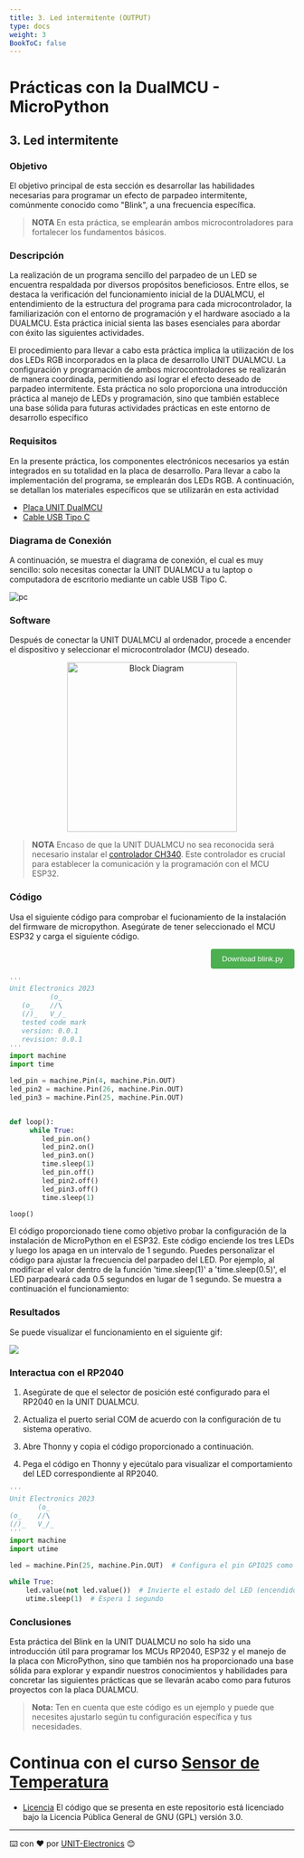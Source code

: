 ```yaml
---
title: 3. Led intermitente (OUTPUT) 
type: docs
weight: 3
BookToC: false
---
```


# Prácticas con la DualMCU - MicroPython

## 3. Led intermitente
###  Objetivo
El objetivo principal de esta sección es desarrollar las habilidades necesarias para programar un efecto de parpadeo intermitente, comúnmente conocido como "Blink", a una frecuencia específica. 

 >**NOTA** En esta práctica, se emplearán ambos microcontroladores para fortalecer los fundamentos básicos.

###  Descripción
La realización de un programa sencillo del parpadeo de un LED se encuentra respaldada por diversos propósitos beneficiosos. Entre ellos, se destaca la verificación del funcionamiento inicial de la DUALMCU, el entendimiento de la estructura del programa para cada microcontrolador, la familiarización con el entorno de programación y el hardware asociado a la DUALMCU. Esta práctica inicial sienta las bases esenciales para abordar con éxito las siguientes actividades.

El procedimiento para llevar a cabo esta práctica implica la utilización de los dos LEDs RGB incorporados en la placa de desarrollo UNIT DUALMCU. La configuración y programación de ambos microcontroladores se realizarán de manera coordinada, permitiendo así lograr el efecto deseado de parpadeo intermitente. Esta práctica no solo proporciona una introducción práctica al manejo de LEDs y programación, sino que también establece una base sólida para futuras actividades prácticas en este entorno de desarrollo específico



### Requisitos

En la presente práctica, los componentes electrónicos necesarios ya están integrados en su totalidad en la placa de desarrollo. Para llevar a cabo la implementación del programa, se emplearán dos LEDs RGB. A continuación, se detallan los materiales específicos que se utilizarán en esta actividad
- <a href="https://uelectronics.com/producto/unit-dualmcu-esp32-rp2040-tarjeta-de-desarrollo/" target="_blank">Placa UNIT  DualMCU</a>
- <a href="https://uelectronics.com/producto/cable-usb-tipo-c-3a-6a/" target="_blank">Cable USB Tipo C</a>

### Diagrama de Conexión
A continuación, se muestra el diagrama de conexión, el cual es muy sencillo: solo necesitas conectar la UNIT DUALMCU a tu laptop o computadora de escritorio mediante un cable USB Tipo C.


![pc](/docs/3-Led_intermitente/images/pc_dual.jpg)

### Software
Después de conectar la UNIT DUALMCU al ordenador, procede a encender el dispositivo y seleccionar el microcontrolador (MCU) deseado.
       <div style="text-align: center;">
       <img src="/docs/2-Micropython/images/esp32_or_rasp.jpg" alt="Block Diagram" title="Block Diagram" style="width: 300px;">
       </div>

>**NOTA**
>Encaso de que la UNIT DUALMCU no sea reconocida será necesario instalar el [controlador CH340](/docs/3-Led_intermitente/images/CH341SER.EXE). Este controlador es crucial para establecer la comunicación y la programación con el MCU ESP32. 

### Código
Usa el siguiente código para comprobar el fucionamiento de la instalación del firmware de micropython. Asegúrate de tener seleccionado el MCU ESP32 y carga el siguiente código. 

<div style="text-align: right;">
    <a href="/docs/3-Led_intermitente/code/blink.py" download="blink.py">
        <button style="background-color: #4CAF50; color: white; padding: 10px 20px; border: none; border-radius: 4px; cursor: pointer;">
            Download blink.py
        </button>
    </a>
</div>

```py
'''
Unit Electronics 2023
          (o_
   (o_    //\
   (/)_   V_/_ 
   tested code mark
   version: 0.0.1
   revision: 0.0.1
'''
import machine
import time

led_pin = machine.Pin(4, machine.Pin.OUT)
led_pin2 = machine.Pin(26, machine.Pin.OUT)
led_pin3 = machine.Pin(25, machine.Pin.OUT)


def loop():
     while True:
        led_pin.on()    
        led_pin2.on()   
        led_pin3.on()  
        time.sleep(1)  
        led_pin.off()   
        led_pin2.off()  
        led_pin3.off()  
        time.sleep(1)   

loop()
```

El código proporcionado tiene como objetivo probar la configuración de la instalación de MicroPython en el ESP32. Este código enciende los tres LEDs y luego los apaga en un intervalo de 1 segundo. Puedes personalizar el código para ajustar la frecuencia del parpadeo del LED. Por ejemplo, al modificar el valor dentro de la función 'time.sleep(1)' a 'time.sleep(0.5)', el LED parpadeará cada 0.5 segundos en lugar de 1 segundo. Se muestra a continuación el funcionamiento: 
### Resultados
Se puede visualizar el funcionamiento en el siguiente gif:

![](/docs/3-Led_intermitente/images/blink_led2.gif)

### Interactua con el RP2040
1. Asegúrate de que el selector de posición esté configurado para el RP2040 en la UNIT DUALMCU.

1. Actualiza el puerto serial COM de acuerdo con la configuración de tu sistema operativo.

1. Abre Thonny y copia el código proporcionado a continuación.

1. Pega el código en Thonny y ejecútalo para visualizar el comportamiento del LED correspondiente al RP2040.

```py
'''
Unit Electronics 2023
       (o_
(o_    //\
(/)_   V_/_ 
'''
import machine
import utime

led = machine.Pin(25, machine.Pin.OUT)  # Configura el pin GPIO25 como salida

while True:
    led.value(not led.value())  # Invierte el estado del LED (encendido/apagado)
    utime.sleep(1)  # Espera 1 segundo
```


### Conclusiones
Esta práctica del Blink en la UNIT DUALMCU no solo ha sido una introducción útil para programar los MCUs RP2040, ESP32 y el manejo de la placa con MicroPython, sino que también nos ha proporcionado una base sólida para explorar y expandir nuestros conocimientos y habilidades para concretar las siguientes prácticas que se llevarán acabo como para futuros proyectos con la placa DUALMCU.


> **Nota:** Ten en cuenta que este código es un ejemplo y puede que necesites ajustarlo según tu configuración específica y tus necesidades.


# Continua con el curso [Sensor de Temperatura](/docs/4-sensor_de_temperatura/)

* [Licencia](https://www.gnu.org/licenses/gpl-3.0.html) El código que se presenta en este repositorio está licenciado bajo la Licencia Pública General de GNU (GPL) versión 3.0.
---
⌨️ con ❤️ por [UNIT-Electronics](https://github.com/UNIT-Electronics) 😊